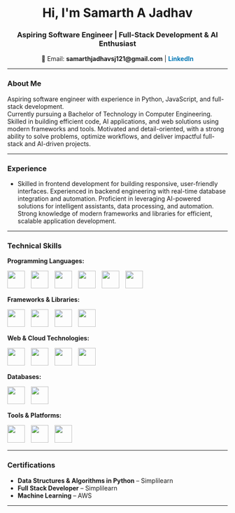 <h1 align="center">Hi, I'm Samarth A Jadhav </h1>
<h3 align="center">Aspiring Software Engineer | Full-Stack Development & AI Enthusiast</h3>

<p align="center">
📧 Email: <b>samarthjadhavsj121@gmail.com</b> | 
<a href="https://www.linkedin.com/in/samarth-jadhav-5a401625b?utm_source=share&utm_campaign=share_via&utm_content=profile&utm_medium=ios_app" target="_blank" style="color:#0077B5; font-weight:bold; text-decoration:none;">LinkedIn</a>
</p>

---

### About Me
Aspiring software engineer with experience in Python, JavaScript, and full-stack development.  
Currently pursuing a Bachelor of Technology in Computer Engineering. Skilled in building efficient code, AI applications, and web solutions using modern frameworks and tools. Motivated and detail-oriented, with a strong ability to solve problems, optimize workflows, and deliver impactful full-stack and AI-driven projects.

---

### Experience
- Skilled in frontend development for building responsive, user-friendly interfaces.
Experienced in backend engineering with real-time database integration and automation.
Proficient in leveraging AI-powered solutions for intelligent assistants, data processing, and automation.
Strong knowledge of modern frameworks and libraries for efficient, scalable application development.
---

### Technical Skills

**Programming Languages:**  
<p>
<img src="https://img.shields.io/badge/C-00599C?style=for-the-badge&logo=c&logoColor=white" height="40" style="margin-right:10px"/>
<img src="https://img.shields.io/badge/C++-00599C?style=for-the-badge&logo=c%2B%2B&logoColor=white" height="40" style="margin-right:10px"/>
<img src="https://img.shields.io/badge/Python-3776AB?style=for-the-badge&logo=python&logoColor=white" height="40" style="margin-right:10px"/>
<img src="https://img.shields.io/badge/Java-007396?style=for-the-badge&logo=java&logoColor=white" height="40" style="margin-right:10px"/>
<img src="https://img.shields.io/badge/JavaScript-F7DF1E?style=for-the-badge&logo=javascript&logoColor=black" height="40" style="margin-right:10px"/>
<img src="https://img.shields.io/badge/SQL-4479A1?style=for-the-badge&logo=mysql&logoColor=white" height="40"/>
</p>

**Frameworks & Libraries:**  
<p>
<img src="https://img.shields.io/badge/Django-092E20?style=for-the-badge&logo=django&logoColor=white" height="40" style="margin-right:10px"/>
<img src="https://img.shields.io/badge/React-61DAFB?style=for-the-badge&logo=react&logoColor=black" height="40" style="margin-right:10px"/>
<img src="https://img.shields.io/badge/Node.js-339933?style=for-the-badge&logo=node.js&logoColor=white" height="40" style="margin-right:10px"/>
<img src="https://img.shields.io/badge/LangChain-FF6C00?style=for-the-badge&logoColor=white" height="40"/>
</p>

**Web & Cloud Technologies:**  
<p>
<img src="https://img.shields.io/badge/HTML5-E34F26?style=for-the-badge&logo=html5&logoColor=white" height="40" style="margin-right:10px"/>
<img src="https://img.shields.io/badge/CSS3-1572B6?style=for-the-badge&logo=css3&logoColor=white" height="40" style="margin-right:10px"/>
<img src="https://img.shields.io/badge/REST_API-FF6C37?style=for-the-badge" height="40" style="margin-right:10px"/>
<img src="https://img.shields.io/badge/AWS-232F3E?style=for-the-badge&logo=amazon-aws&logoColor=white" height="40"/>
</p>

**Databases:**  
<p>
<img src="https://img.shields.io/badge/MySQL-4479A1?style=for-the-badge&logo=mysql&logoColor=white" height="40" style="margin-right:10px"/>
<img src="https://img.shields.io/badge/MongoDB-47A248?style=for-the-badge&logo=mongodb&logoColor=white" height="40"/>
</p>

**Tools & Platforms:**  
<p>
<img src="https://img.shields.io/badge/Git-F05032?style=for-the-badge&logo=git&logoColor=white" height="40" style="margin-right:10px"/>
<img src="https://img.shields.io/badge/GitHub-181717?style=for-the-badge&logo=github&logoColor=white" height="40" style="margin-right:10px"/>
<img src="https://img.shields.io/badge/RaspberryPi-C51A4A?style=for-the-badge&logo=raspberry-pi&logoColor=white" height="40"/>
</p>

---

### Certifications
- **Data Structures & Algorithms in Python** – Simplilearn  
- **Full Stack Developer** – Simplilearn  
- **Machine Learning** – AWS

---


</p>
